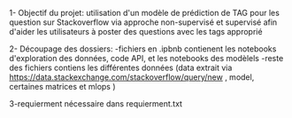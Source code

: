 1- Objectif du projet: utilisation d'un modèle de prédiction de TAG pour les question sur Stackoverflow via approche non-supervisé et supervisé afin d'aider les utilisateurs à poster des questions avec les tags approprié

2- Découpage des dossiers: 
-fichiers en .ipbnb contienent les notebooks d'exploration des données,  code API, et les notebooks des modèlels
-reste des fichiers contiens les différentes données (data extrait via https://data.stackexchange.com/stackoverflow/query/new , model, certaines matrices  et mlops )


3-requierment nécessaire dans requierment.txt

